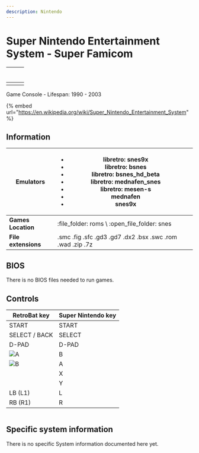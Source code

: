 ```yaml
---
description: Nintendo
---
```


# Super Nintendo Entertainment System - Super Famicom

| <p></p><p><img src="https://i.imgur.com/inZ65eS.png" alt="" data-size="original"></p> |   |   |
| ------------------------------------------------------------------------------------- | - | - |
| <img src="https://i.imgur.com/fcfmfq4.png" alt="" data-size="original">               |   |   |

Game Console - Lifespan: 1990 - 2003

{% embed url="https://en.wikipedia.org/wiki/Super_Nintendo_Entertainment_System" %}

## Information

| **Emulators**       | <ul><li>libretro: snes9x</li><li>libretro: bsnes</li><li>libretro: bsnes_hd_beta</li><li>libretro: mednafen_snes</li><li>libretro: mesen-s</li><li>mednafen</li><li>snes9x</li></ul> |   |
| ------------------- | ------------------------------------------------------------------------------------------------------------------------------------------------------------------------------------ | - |
| **Games Location**  | :file\_folder: roms \ :open\_file\_folder: snes                                                                                                                                      |   |
| **File extensions** | .smc .fig .sfc .gd3 .gd7 .dx2 .bsx .swc .rom .wad .zip .7z                                                                                                                           |   |

## BIOS

There is no BIOS files needed to run games.

## Controls

| RetroBat key                                                                           | Super Nintendo key |
| -------------------------------------------------------------------------------------- | ------------------ |
| START                                                                                  | START              |
| SELECT / BACK                                                                          | SELECT             |
| D-PAD                                                                                  | D-PAD              |
| ![A](<../../../.gitbook/assets/image (1) (2) (1).png>)                                 | B                  |
| ![B](<../../../.gitbook/assets/image (4) (1).png>)                                     | A                  |
| <img src="../../../.gitbook/assets/image (3) (1) (2).png" alt="" data-size="original"> | X                  |
| <img src="../../../.gitbook/assets/image (2) (1) (1).png" alt="" data-size="line">     | Y                  |
| LB (L1)                                                                                | L                  |
| RB (R1)                                                                                | R                  |

<figure><img src="https://i.imgur.com/bJOE7jD.png" alt=""><figcaption></figcaption></figure>

## Specific system information

There is no specific System information documented here yet.
